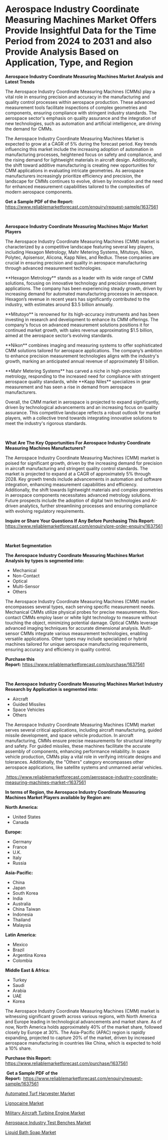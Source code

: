 <p><h1>Aerospace Industry Coordinate Measuring Machines Market Offers Provide Insightful Data for the Time Period from 2024 to 2031 and also Provide Analysis Based on Application, Type, and Region</h1></p><p><strong>Aerospace Industry Coordinate Measuring Machines Market Analysis and Latest Trends</strong></p>
<p><p>The Aerospace Industry Coordinate Measuring Machines (CMMs) play a vital role in ensuring precision and accuracy in the manufacturing and quality control processes within aerospace production. These advanced measurement tools facilitate inspections of complex geometries and components, ensuring compliance with stringent industry standards. The aerospace sector's emphasis on quality assurance and the integration of new technologies, such as automation and artificial intelligence, are driving the demand for CMMs.</p><p>The Aerospace Industry Coordinate Measuring Machines Market is expected to grow at a CAGR of 5% during the forecast period. Key trends influencing this market include the increasing adoption of automation in manufacturing processes, heightened focus on safety and compliance, and the rising demand for lightweight materials in aircraft design. Additionally, the shift toward additive manufacturing is creating new opportunities for CMM applications in evaluating intricate geometries. As aerospace manufacturers increasingly prioritize efficiency and precision, the landscape for CMMs continues to evolve, driven by innovation and the need for enhanced measurement capabilities tailored to the complexities of modern aerospace components.</p></p>
<p><strong>Get a Sample PDF of the Report:&nbsp;</strong> <a href="https://www.reliablemarketforecast.com/enquiry/request-sample/1637561">https://www.reliablemarketforecast.com/enquiry/request-sample/1637561</a></p>
<p>&nbsp;</p>
<p><strong>Aerospace Industry Coordinate Measuring Machines Major Market Players</strong></p>
<p><p>The Aerospace Industry Coordinate Measuring Machines (CMM) market is characterized by a competitive landscape featuring several key players, including Hexagon Metrology, Mahr Metering Systems, Mitutoyo, Nikon, Polytec, Apisensor, Alicona, Kapp Niles, and Redlux. These companies are crucial in ensuring precision and quality in aerospace manufacturing through advanced measurement technologies.</p><p>**Hexagon Metrology** stands as a leader with its wide range of CMM solutions, focusing on innovative technology and precision measurement applications. The company has been experiencing steady growth, driven by increasing demand for automated manufacturing processes in aerospace. Hexagon’s revenue in recent years has significantly contributed to the industry, with estimates around $3.5 billion annually.</p><p>**Mitutoyo** is renowned for its high-accuracy instruments and has been investing in research and development to enhance its CMM offerings. The company's focus on advanced measurement solutions positions it for continued market growth, with sales revenue approximating $1.5 billion, aimed at the aerospace sector’s evolving standards.</p><p>**Nikon** combines imaging and measuring systems to offer sophisticated CMM solutions tailored for aerospace applications. The company’s ambition to enhance precision measurement technologies aligns with the industry's growth, marking an anticipated annual revenue of approximately $1 billion.</p><p>**Mahr Metering Systems** has carved a niche in high-precision metrology, responding to the increased need for compliance with stringent aerospace quality standards, while **Kapp Niles** specializes in gear measurement and has seen a rise in demand from aerospace manufacturers.</p><p>Overall, the CMM market in aerospace is projected to expand significantly, driven by technological advancements and an increasing focus on quality assurance. This competitive landscape reflects a robust outlook for market players, with a collective trend towards integrating innovative solutions to meet the industry's rigorous standards.</p></p>
<p>&nbsp;</p>
<p><strong>What Are The Key Opportunities For Aerospace Industry Coordinate Measuring Machines Manufacturers?</strong></p>
<p><p>The Aerospace Industry Coordinate Measuring Machines (CMM) market is poised for significant growth, driven by the increasing demand for precision in aircraft manufacturing and stringent quality control standards. The market is projected to expand at a CAGR of approximately 5% through 2028. Key growth trends include advancements in automation and software integration, enhancing measurement capabilities and efficiency. Additionally, the shift towards lightweight materials and complex geometries in aerospace components necessitates advanced metrology solutions. Future prospects include the adoption of digital twin technologies and AI-driven analytics, further streamlining processes and ensuring compliance with evolving regulatory requirements.</p></p>
<p><strong>Inquire or Share Your Questions If Any Before Purchasing This Report:</strong> <a href="https://www.reliablemarketforecast.com/enquiry/pre-order-enquiry/1637561">https://www.reliablemarketforecast.com/enquiry/pre-order-enquiry/1637561</a></p>
<p>&nbsp;</p>
<p><strong>Market Segmentation</strong></p>
<p><strong>The Aerospace Industry Coordinate Measuring Machines Market Analysis by types is segmented into:</strong></p>
<p><ul><li>Mechanical</li><li>Non-Contact</li><li>Optical</li><li>Multi-Sensor</li><li>Others</li></ul></p>
<p><p>The Aerospace Industry Coordinate Measuring Machines (CMM) market encompasses several types, each serving specific measurement needs. Mechanical CMMs utilize physical probes for precise measurements. Non-contact CMMs employ laser or white light technology to measure without touching the object, minimizing potential damage. Optical CMMs leverage advanced imaging techniques for accurate dimensional analysis. Multi-sensor CMMs integrate various measurement technologies, enabling versatile applications. Other types may include specialized or hybrid machines tailored for unique aerospace manufacturing requirements, ensuring accuracy and efficiency in quality control.</p></p>
<p><strong>Purchase this Report:&nbsp;</strong><a href="https://www.reliablemarketforecast.com/purchase/1637561">https://www.reliablemarketforecast.com/purchase/1637561</a></p>
<p>&nbsp;</p>
<p><strong>The Aerospace Industry Coordinate Measuring Machines Market Industry Research by Application is segmented into:</strong></p>
<p><ul><li>Aircraft</li><li>Guided Missiles</li><li>Space Vehicles</li><li>Others</li></ul></p>
<p><p>The Aerospace Industry Coordinate Measuring Machines (CMM) market serves several critical applications, including aircraft manufacturing, guided missile development, and space vehicle production. In aircraft manufacturing, CMMs ensure precise measurements for structural integrity and safety. For guided missiles, these machines facilitate the accurate assembly of components, enhancing performance reliability. In space vehicle production, CMMs play a vital role in verifying intricate designs and tolerances. Additionally, the "Others" category encompasses other aerospace applications, like satellite systems and unmanned aerial vehicles.</p></p>
<p><a href="https://www.reliablemarketforecast.com/aerospace-industry-coordinate-measuring-machines-market-r1637561">&nbsp;https://www.reliablemarketforecast.com/aerospace-industry-coordinate-measuring-machines-market-r1637561</a></p>
<p><strong>In terms of Region, the Aerospace Industry Coordinate Measuring Machines Market Players available by Region are:</strong></p>
<p>
    <p> <strong> North America: </strong>
        <ul>
            <li>United States</li>
            <li>Canada</li>
        </ul>
        </p> 
    <p> <strong> Europe: </strong>
        <ul>
            <li>Germany</li>
            <li>France</li>
            <li>U.K.</li>
            <li>Italy</li>
            <li>Russia</li>
        </ul>
        </p> 
    <p> <strong> Asia-Pacific: </strong>
        <ul>
            <li>China</li>
            <li>Japan</li>
            <li>South Korea</li>
            <li>India</li>
            <li>Australia</li>
            <li>China Taiwan</li>
            <li>Indonesia</li>
            <li>Thailand</li>
            <li>Malaysia</li>
        </ul>
        </p> 
    <p> <strong> Latin America: </strong>
        <ul>
            <li>Mexico</li>
            <li>Brazil</li>
            <li>Argentina Korea</li>
            <li>Colombia</li>
        </ul>
        </p> 
    <p> <strong> Middle East & Africa: </strong>
        <ul>
            <li>Turkey</li>
            <li>Saudi</li>
            <li>Arabia</li>
            <li>UAE</li>
            <li>Korea</li>
        </ul>
    </p>
    </p>
<p><p>The Aerospace Industry Coordinate Measuring Machines (CMM) market is witnessing significant growth across various regions, with North America and Europe leading in technological advancements and market share. As of now, North America holds approximately 40% of the market share, followed closely by Europe at 30%. The Asia-Pacific (APAC) region is rapidly expanding, projected to capture 20% of the market, driven by increased aerospace manufacturing in countries like China, which is expected to hold a 10% share.</p></p>
<p><strong>Purchase this Report: </strong><a href="https://www.reliablemarketforecast.com/purchase/1637561">https://www.reliablemarketforecast.com/purchase/1637561</a></p>
<p>&nbsp;<strong>Get a Sample PDF of the Report:&nbsp;&nbsp;</strong><a href="https://www.reliablemarketforecast.com/enquiry/request-sample/1637561">https://www.reliablemarketforecast.com/enquiry/request-sample/1637561</a></p>
<p><strong></strong></p>
<p><p><a href="https://medium.com/@johnathonoberbrunner/emerging-trends-in-automated-turf-harvester-market-global-outlook-and-future-prospects-from-2024-91bef4a6dbed">Automated Turf Harvester Market</a></p><p><a href="https://www.linkedin.com/pulse/emerging-lignocaine-market-opportunities-analysis-investors-stakeholders-wfsie">Lignocaine Market</a></p><p><a href="https://medium.com/@johnathonoberbrunner/what-are-the-emerging-market-trends-of-military-aircraft-turbine-engine-market-7feebdbb77c9">Military Aircraft Turbine Engine Market</a></p><p><a href="https://github.com/sofayahoo2023/Market-Research-Report-List-6/blob/main/aerospace-industry-test-benches-market.md">Aerospace Industry Test Benches Market</a></p><p><a href="https://issuu.com/reportprime-2/docs/liquid-bath-soap-market-size-2030.p_92b1386c2a1609">Liquid Bath Soap Market</a></p></p>